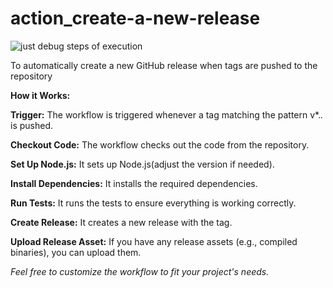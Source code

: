 # action_create-a-new-release

![just debug steps of execution](https://github.com/L-Christ-ASD/action_create-a-new-release/actions/workflows/nodejs_release.yml/badge.svg)

To automatically create a new GitHub release when tags are pushed to the repository

**How it Works:**

**Trigger:** The workflow is triggered whenever a tag matching the pattern v*.*.* is pushed.

**Checkout Code:** The workflow checks out the code from the repository.

**Set Up Node.js:** It sets up Node.js(adjust the version if needed).

**Install Dependencies:** It installs the required dependencies.

**Run Tests:** It runs the tests to ensure everything is working correctly.

**Create Release:** It creates a new release with the tag.

**Upload Release Asset:** If you have any release assets (e.g., compiled binaries), you can upload them.  


*Feel free to customize the workflow to fit your project's needs.*